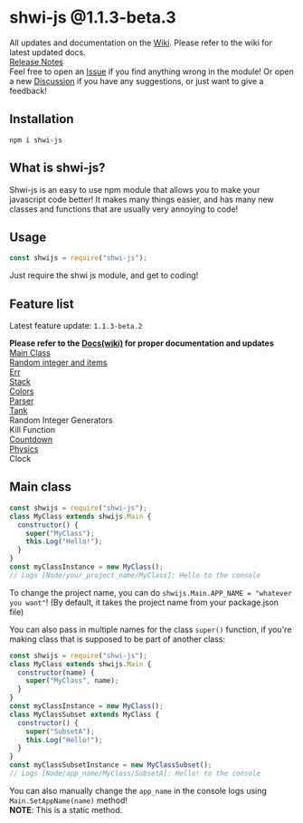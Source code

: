 # shwi-js @1.1.3-beta.3

All updates and documentation on the [Wiki](https://github.com/Shwibi/shwi-js/wiki). Please refer to the wiki for latest updated docs. \
[Release Notes](./ReleaseNotes.md) \
Feel free to open an [Issue](https://github.com/Shwibi/shwi-js/issues) if you find anything wrong in the module! Or open a new [Discussion](https://github.com/Shwibi/shwi-js/discussions) if you have any suggestions, or just want to give a feedback!

## Installation

```
npm i shwi-js
```

## What is shwi-js?

Shwi-js is an easy to use npm module that allows you to make your javascript code better! It makes many things easier, and has many new classes and functions that are usually very annoying to code!

## Usage

```js
const shwijs = require("shwi-js");
```

Just require the shwi js module, and get to coding!

## Feature list

Latest feature update: `1.1.3-beta.2`

**Please refer to the [Docs(wiki)](https://github.com/Shwibi/shwi-js/wiki) for proper documentation and updates** \
[Main Class](#main-class) \
[Random integer and items](https://github.com/Shwibi/shwi-js/wiki/Random) \
[Err](https://github.com/Shwibi/shwi-js/wiki/Error) \
[Stack](https://github.com/Shwibi/shwi-js/wiki/Stack) \
[Colors](https://github.com/Shwibi/shwi-js/wiki/Colors) \
[Parser](https://github.com/Shwibi/shwi-js/wiki/Parser) \
[Tank](https://github.com/Shwibi/shwi-js/wiki/Tank) \
Random Integer Generators \
Kill Function \
[Countdown](https://github.com/Shwibi/shwi-js/wiki/Countdown) \
[Physics](https://github.com/Shwibi/shwi-js/wiki/Physics) \
Clock

## Main class

```js
const shwijs = require("shwi-js");
class MyClass extends shwijs.Main {
  constructor() {
    super("MyClass");
    this.Log("Hello!");
  }
}
const myClassInstance = new MyClass();
// Logs [Node/your_project_name/MyClass]: Hello to the console
```

To change the project name, you can do `shwijs.Main.APP_NAME = "whatever you want"`!
(By default, it takes the project name from your package.json file)

You can also pass in multiple names for the class `super()` function, if you're making class that is supposed to be part of another class:

```js
const shwijs = require("shwi-js");
class MyClass extends shwijs.Main {
  constructor(name) {
    super("MyClass", name);
  }
}
const myClassInstance = new MyClass();
class MyClassSubset extends MyClass {
  constructor() {
    super("SubsetA");
    this.Log("Hello!");
  }
}
const myClassSubsetInstance = new MyClassSubset();
// Logs [Node/app_name/MyClass/SubsetA]: Hello! to the console
```

You can also manually change the `app_name` in the console logs using `Main.SetAppName(name)` method! \
**NOTE**: This is a static method.
